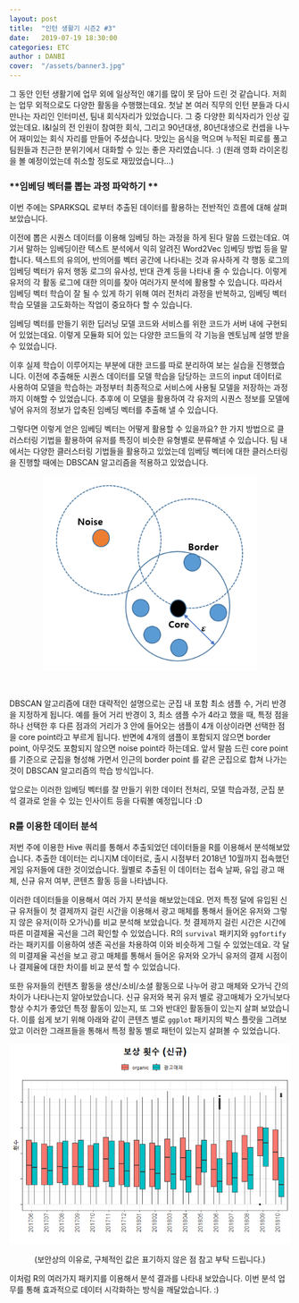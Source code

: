 ```yaml
---
layout: post
title:  "인턴 생활기 시즌2 #3"
date:   2019-07-19 18:30:00
categories: ETC
author : DANBI
cover:  "/assets/banner3.jpg"
---
```

그 동안 인턴 생활기에 업무 외에 일상적인 얘기를 많이 못 담아 드린 것 같습니다. 저희는 업무 외적으로도 다양한 활동을 수행했는데요. 첫날 본 여러 직무의 인턴 분들과 다시 만나는 자리인 인터미션, 팀내 회식자리가 있었습니다. 그 중 다양한 회식자리가 인상 깊었는데요. I&I실의 전 인원이 참여한 회식, 그리고 90년대생, 80년대생으로 컨셉을 나누어 재미있는 회식 자리를 만들어 주셨습니다. 맛있는
음식을 먹으며 누적된 피로를 풀고 팀원들과 친근한 분위기에서 대화할 수 있는 좋은 자리였습니다. :) (원래 영화 라이온킹을 볼 예정이었는데 취소할 정도로 재밌었습니다...)

### **임베딩 벡터를 뽑는 과정 파악하기 **

이번 주에는 SPARKSQL 로부터 추출된 데이터를 활용하는 전반적인 흐름에 대해 살펴보았습니다.

이전에 뽑은 시퀀스 데이터를 이용해 임베딩 하는 과정을 하게 된다 말씀 드렸는데요. 여기서 말하는 임베딩이란 텍스트 분석에서 익히 알려진 Word2Vec 임베딩 방법 등을 말합니다. 텍스트의 유의어, 반의어를 벡터 공간에 나타내는 것과 유사하게 각 행동 로그의 임베딩 벡터가 유저 행동 로그의 유사성, 반대 관계 등을 나타내 줄 수 있습니다. 이렇게 유저의 각 활동 로그에 대한 의미를 찾아 여러가지 분석에 활용할 수 있습니다. 따라서 임베딩 벡터 학습이 잘 될 수 있게 하기 위해 여러 전처리 과정을 반복하고, 임베딩 벡터 학습 모델을 고도화하는 작업이 중요하다 할 수 있습니다.

임베딩 벡터를 만들기 위한 딥러닝 모델 코드와 서비스를 위한 코드가 서버 내에 구현되어 있었는데요. 이렇게 모듈화 되어 있는 다양한 코드들의 각 기능을 멘토님께 설명 받을 수 있었습니다.

이후 실제 학습이 이루어지는 부분에 대한 코드를 따로 분리하여 보는 실습을 진행했습니다. 이전에 추출해둔 시퀀스 데이터를 모델 학습을 담당하는 코드의 input 데이터로 사용하여 모델을 학습하는 과정부터 최종적으로 서비스에 사용될 모델을 저장하는 과정까지 이해할 수 있었습니다. 추후에 이 모델을 활용하여 각 유저의 시퀀스 정보를 모델에 넣어 유저의 정보가 압축된 임베딩 벡터를 추출해 낼 수 있습니다.

그렇다면 이렇게 얻은 임베딩 벡터는 어떻게 활용할 수 있을까요? 한 가지 방법으로 클러스터링 기법을 활용하여 유저를 특징이 비슷한 유형별로 분류해낼 수 있습니다. 팀 내에서는 다양한 클러스터링 기법들을 활용하고 있었는데 임베딩 벡터에 대한 클러스터링을 진행할 때에는 DBSCAN 알고리즘을 적용하고 있었습니다.

<p align="center">
<img src="/assets/etc/summer_intern/pic.png" style="width:4in" />

​    

</p>



DBSCAN 알고리즘에 대한 대략적인 설명으로는 군집 내 포함 최소 샘플 수, 거리 반경을 지정하게 됩니다. 예를 들어 거리 반경이 3, 최소 샘플 수가 4라고 했을 때, 특정 점을 하나 선택한 후 다른 점과의 거리가 3 안에 들어오는 샘플이 4개 이상이라면 선택한 점을 core point라고 부르게 됩니다. 반면에 4개의 샘플이 포함되지 않으면 border point, 아무것도 포함되지 않으면 noise point라 하는데요. 앞서 말씀 드린 core point를 기준으로 군집을 형성해 가면서 인근의 border point 를 같은 군집으로 합쳐 나가는 것이 DBSCAN 알고리즘의 학습 방식입니다.

앞으로는 이러한 임베딩 벡터를 잘 만들기 위한 데이터 전처리, 모델 학습과정, 군집 분석 결과로 얻을 수 있는 인사이트 등을 다뤄볼 예정입니다 :D

### **R를 이용한 데이터 분석**

저번 주에 이용한 Hive 쿼리를 통해서 추출되었던 데이터들을 R를 이용해서 분석해보았습니다. 추출한 데이터는 리니지M 데이터로, 출시 시점부터 2018년 10월까지 접속했던 게임 유저들에 대한 것이었습니다. 월별로 추출된 이 데이터는 접속 날짜, 유입 광고 매체, 신규 유저 여부, 콘텐츠 활동 등을 나타냅니다. 

이러한 데이터들을 이용해서 여러 가지 분석을 해보았는데요. 먼저 특정 달에 유입된 신규 유저들이 첫 결제까지 걸린 시간을 이용해서 광고 매체를 통해서 들어온 유저와 그렇지 않은 유저(이하 오가닉)를 비교 분석해 보았습니다. 첫 결제까지 걸린 시간은 시간에 따른 미결제율 곡선을 그려 확인할 수 있었습니다. R의 `survival` 패키지와 `ggfortify`라는 패키지를 이용하여 생존 곡선을 차용하여 이와 비슷하게 그릴 수 있었는데요. 각 달의 미결제율 곡선을 보고 광고 매체를 통해서 들어온 유저와 오가닉 유저의 결제 시점이나 결제율에 대한 차이를 비교 분석 할 수 있었습니다. 

또한 유저들의 컨텐츠 활동을 생산/소비/소셜 활동으로 나누어 광고 매체와 오가닉 간의 차이가 나타나는지 알아보았습니다. 신규 유저와 복귀 유저 별로 광고매체가 오가닉보다 항상 수치가 좋았던 특정 활동이 있는지, 또 그와 반대인 활동들이 있는지 살펴 보았습니다. 이를 쉽게 보기 위해 아래와 같이 콘텐츠 별로 `ggplot` 패키지의 박스 플랏을 그려보았고 이러한 그래프들을 통해서 특정 활동 별로 패턴이 있는지 살펴볼 수 있었습니다. 

<p align="center">
<img src="/assets/etc/summer_intern/graph.png" style="width:6in" />


</p>

<p align="center">(보안상의 이유로, 구체적인 값은 표기하지 않은 점 참고 부탁 드립니다.)</p>
이처럼 R의 여러가지 패키지를 이용해서 분석 결과를 나타내 보았습니다. 이번 분석 업무를 통해 효과적으로 데이터 시각화하는 방식을 깨달았습니다.  :) 


